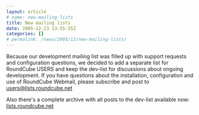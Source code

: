 ```yaml
---
layout: article
# name: new-mailing-lists
title: New mailing lists
date: 2005-12-23 13:55:55Z
categories: []
# permalink: /news/2005/12/new-mailing-lists/
---
```

Because our development mailing list was filled up with support requests and configuration questions, we decided to add a separate list for RoundCube USERS and keep the dev-list for discussions about ongoing development. If you have questions about the installation, configuration and use of RoundCube Webmail, please subscribe and post to users@lists.roundcube.net

Also there's a complete archive with all posts to the dev-list available now: [lists.roundcube.net](http://lists.roundcube.net) 

